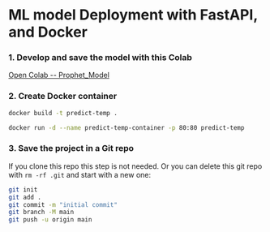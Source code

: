 # ML model Deployment with FastAPI, and Docker

### 1. Develop and save the model with this Colab

[Open Colab -- Prophet_Model](https://colab.research.google.com/drive/11QbRxPFI6g0KTQNbwmSIIilQ0HwELWCT?usp=sharing)

### 2. Create Docker container

```bash
docker build -t predict-temp .

docker run -d --name predict-temp-container -p 80:80 predict-temp
```

### 3. Save the project in a Git repo

If you clone this repo this step is not needed. Or you can delete this git repo with `rm -rf .git` and start with a new one:

```bash
git init
git add .
git commit -m "initial commit"
git branch -M main
git push -u origin main
```


